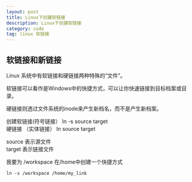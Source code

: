 ```yaml
---
layout: post
title: Linux下创建软链接
description: Linux下创建软链接
category: code
tag: linux 软链接
---
```


## 软链接和新链接  
Linux 系统中有软链接和硬链接两种特殊的“文件”。  

软链接可以看作是Windows中的快捷方式，可以让你快速链接到目标档案或目录。  

硬链接则透过文件系统的inode来产生新档名，而不是产生新档案。  

创建软链接(符号链接） 	ln -s   	source  target   
硬链接 （实体链接）		ln       	source  target

source 表示源文件  
target 表示链接文件  

我要为 /workspace 在/home中创建一个快捷方式  

	ln -s /workspace /home/my_link






